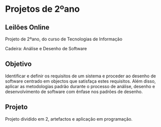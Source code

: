 # Projetos de 2ºano
## Leilões Online
Projeto de 2ºano, do curso de Tecnologias de Informação 

Cadeira: Análise e Desenho de Software

## Objetivo

Identificar e definir os requisitos de um sistema e proceder ao desenho de software centrado em objectos que satisfaça estes requisitos. 
Além disso, aplicar as metodologias padrão durante o processo de análise, desenho e desenvolvimento de software com ênfase nos padrões de desenho.

## Projeto
Projeto dividido em 2, artefactos e aplicação em programação.
